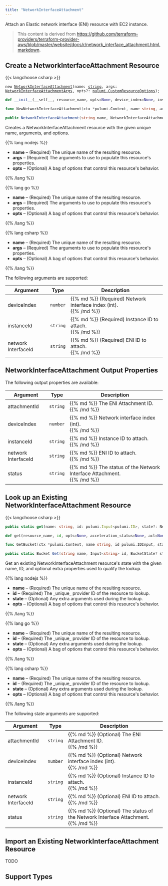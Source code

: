 ```yaml
---
title: "NetworkInterfaceAttachment"
---
```


<!-- WARNING: this file was generated by the Pulumi Terraform Bridge (tfgen) Tool. -->
<!-- Do not edit by hand unless you're certain you know what you are doing! -->

<style>
  table td p { margin-top: 0; margin-bottom: 0; }
</style>

Attach an Elastic network interface (ENI) resource with EC2 instance.

> This content is derived from https://github.com/terraform-providers/terraform-provider-aws/blob/master/website/docs/r/network_interface_attachment.html.markdown.


## Create a NetworkInterfaceAttachment Resource

{{< langchoose csharp >}}

<div class="highlight"><pre class="chroma"><code class="language-typescript" data-lang="typescript"><span class="k">new</span> <span class="nx"><a href=/docs/reference/pkg/nodejs/pulumi/aws/s3/#NetworkInterfaceAttachment>NetworkInterfaceAttachment</a></span><span class="p">(</span><span class="nx">name</span>: <span class="kt"><a href=https://developer.mozilla.org/en-US/docs/Web/JavaScript/Reference/Global_Objects/String>string</a></span><span class="p">,</span> <span class="nx">args</span>: <span class="kt"><a href=/docs/reference/pkg/nodejs/pulumi/aws/s3/#NetworkInterfaceAttachmentArgs>NetworkInterfaceAttachmentArgs</a></span><span class="p">,</span> <span class="nx">opts?</span>: <span class="kt"><a href=/docs/reference/pkg/nodejs/pulumi/pulumi/#CustomResourceOptions>pulumi.CustomResourceOptions</a></span><span class="p">);</span></code></pre></div>

```python
def __init__(__self__, resource_name, opts=None, device_index=None, instance_id=None, network_interface_id=None, __props__=None)
```

```go
func NewNetworkInterfaceAttachment(ctx *pulumi.Context, name string, args *NetworkInterfaceAttachmentArgs, opts ...pulumi.ResourceOption) (*NetworkInterfaceAttachment, error)

```

```csharp
public NetworkInterfaceAttachment(string name, NetworkInterfaceAttachmentArgs args, CustomResourceOptions? options = null)

```

Creates a NetworkInterfaceAttachment resource with the given unique name, arguments, and options.

{{% lang nodejs %}}
<ul class="pl-10">
    <li><strong>name</strong> &ndash; (Required) The unique name of the resulting resource.</li>
    <li><strong>args</strong> &ndash; (Required) The arguments to use to populate this resource's properties.</li>
    <li><strong>opts</strong> &ndash; (Optional) A bag of options that control this resource's behavior.</li>
</ul>
{{% /lang %}}

{{% lang go %}}
<ul class="pl-10">
    <li><strong>name</strong> &ndash; (Required) The unique name of the resulting resource.</li>
    <li><strong>args</strong> &ndash; (Required) The arguments to use to populate this resource's properties.</li>
    <li><strong>opts</strong> &ndash; (Optional) A bag of options that control this resource's behavior.</li>
</ul>
{{% /lang %}}

{{% lang csharp %}}
<ul class="pl-10">
    <li><strong>name</strong> &ndash; (Required) The unique name of the resulting resource.</li>
    <li><strong>args</strong> &ndash; (Required) The arguments to use to populate this resource's properties.</li>
    <li><strong>opts</strong> &ndash; (Optional) A bag of options that control this resource's behavior.</li>
</ul>
{{% /lang %}}

The following arguments are supported:

<table class="ml-6">
    <thead>
        <tr>
            <th>Argument</th>
            <th>Type</th>
            <th>Description</th>
        </tr>
    </thead>
    <tbody>
        <tr>
            <td class="align-top">device<wbr>Index</td>
            <td class="align-top"><code>number</code></td>
            <td class="align-top">{{% md %}}
(Required) Network interface index (int).

{{% /md %}}</td>
        </tr>
        <tr>
            <td class="align-top">instance<wbr>Id</td>
            <td class="align-top"><code>string</code></td>
            <td class="align-top">{{% md %}}
(Required) Instance ID to attach.

{{% /md %}}</td>
        </tr>
        <tr>
            <td class="align-top">network<wbr>Interface<wbr>Id</td>
            <td class="align-top"><code>string</code></td>
            <td class="align-top">{{% md %}}
(Required) ENI ID to attach.

{{% /md %}}</td>
        </tr>
    </tbody>
</table>

## NetworkInterfaceAttachment Output Properties

The following output properties are available:

<table class="ml-6">
    <thead>
        <tr>
            <th>Argument</th>
            <th>Type</th>
            <th>Description</th>
        </tr>
    </thead>
    <tbody>
        <tr>
            <td class="align-top">attachment<wbr>Id</td>
            <td class="align-top"><code>string</code></td>
            <td class="align-top">{{% md %}}
The ENI Attachment ID.

{{% /md %}}</td>
        </tr>
        <tr>
            <td class="align-top">device<wbr>Index</td>
            <td class="align-top"><code>number</code></td>
            <td class="align-top">{{% md %}}
Network interface index (int).

{{% /md %}}</td>
        </tr>
        <tr>
            <td class="align-top">instance<wbr>Id</td>
            <td class="align-top"><code>string</code></td>
            <td class="align-top">{{% md %}}
Instance ID to attach.

{{% /md %}}</td>
        </tr>
        <tr>
            <td class="align-top">network<wbr>Interface<wbr>Id</td>
            <td class="align-top"><code>string</code></td>
            <td class="align-top">{{% md %}}
ENI ID to attach.

{{% /md %}}</td>
        </tr>
        <tr>
            <td class="align-top">status</td>
            <td class="align-top"><code>string</code></td>
            <td class="align-top">{{% md %}}
The status of the Network Interface Attachment.

{{% /md %}}</td>
        </tr>
    </tbody>
</table>

## Look up an Existing NetworkInterfaceAttachment Resource

{{< langchoose csharp >}}

```typescript
public static get(name: string, id: pulumi.Input<pulumi.ID>, state?: NetworkInterfaceAttachmentState, opts?: pulumi.CustomResourceOptions): NetworkInterfaceAttachment;
```

```python
def get(resource_name, id, opts=None, acceleration_status=None, acl=None, arn=None, bucket=None, bucket_domain_name=None, bucket_prefix=None, bucket_regional_domain_name=None, cors_rules=None, force_destroy=None, hosted_zone_id=None, lifecycle_rules=None, loggings=None, object_lock_configuration=None, policy=None, region=None, replication_configuration=None, request_payer=None, server_side_encryption_configuration=None, tags=None, versioning=None, website=None, website_domain=None, website_endpoint=None)
```

```go
func GetBucket(ctx *pulumi.Context, name string, id pulumi.IDInput, state *BucketState, opts ...pulumi.ResourceOption) (*Bucket, error)
```

```csharp
public static Bucket Get(string name, Input<string> id, BucketState? state = null, CustomResourceOptions? options = null);
```

Get an existing NetworkInterfaceAttachment resource's state with the given name, ID, and optional extra
properties used to qualify the lookup.

{{% lang nodejs %}}
<ul class="pl-10">
    <li><strong>name</strong> &ndash; (Required) The unique name of the resulting resource.</li>
    <li><strong>id</strong> &ndash; (Required) The _unique_ provider ID of the resource to lookup.</li>
    <li><strong>state</strong> &ndash; (Optional) Any extra arguments used during the lookup.</li>
    <li><strong>opts</strong> &ndash; (Optional) A bag of options that control this resource's behavior.</li>
</ul>
{{% /lang %}}

{{% lang go %}}
<ul class="pl-10">
    <li><strong>name</strong> &ndash; (Required) The unique name of the resulting resource.</li>
    <li><strong>id</strong> &ndash; (Required) The _unique_ provider ID of the resource to lookup.</li>
    <li><strong>state</strong> &ndash; (Optional) Any extra arguments used during the lookup.</li>
    <li><strong>opts</strong> &ndash; (Optional) A bag of options that control this resource's behavior.</li>
</ul>
{{% /lang %}}

{{% lang csharp %}}
<ul class="pl-10">
    <li><strong>name</strong> &ndash; (Required) The unique name of the resulting resource.</li>
    <li><strong>id</strong> &ndash; (Required) The _unique_ provider ID of the resource to lookup.</li>
    <li><strong>state</strong> &ndash; (Optional) Any extra arguments used during the lookup.</li>
    <li><strong>opts</strong> &ndash; (Optional) A bag of options that control this resource's behavior.</li>
</ul>
{{% /lang %}}

The following state arguments are supported:

<table class="ml-6">
    <thead>
        <tr>
            <th>Argument</th>
            <th>Type</th>
            <th>Description</th>
        </tr>
    </thead>
    <tbody>
        <tr>
            <td class="align-top">attachment<wbr>Id</td>
            <td class="align-top"><code>string</code></td>
            <td class="align-top">{{% md %}}
(Optional) The ENI Attachment ID.

{{% /md %}}</td>
        </tr>
        <tr>
            <td class="align-top">device<wbr>Index</td>
            <td class="align-top"><code>number</code></td>
            <td class="align-top">{{% md %}}
(Optional) Network interface index (int).

{{% /md %}}</td>
        </tr>
        <tr>
            <td class="align-top">instance<wbr>Id</td>
            <td class="align-top"><code>string</code></td>
            <td class="align-top">{{% md %}}
(Optional) Instance ID to attach.

{{% /md %}}</td>
        </tr>
        <tr>
            <td class="align-top">network<wbr>Interface<wbr>Id</td>
            <td class="align-top"><code>string</code></td>
            <td class="align-top">{{% md %}}
(Optional) ENI ID to attach.

{{% /md %}}</td>
        </tr>
        <tr>
            <td class="align-top">status</td>
            <td class="align-top"><code>string</code></td>
            <td class="align-top">{{% md %}}
(Optional) The status of the Network Interface Attachment.

{{% /md %}}</td>
        </tr>
    </tbody>
</table>

## Import an Existing NetworkInterfaceAttachment Resource

TODO

## Support Types

